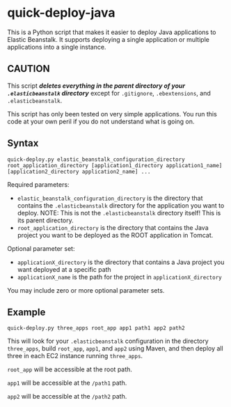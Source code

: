 # quick-deploy-java

This is a Python script that makes it easier to deploy Java applications to Elastic Beanstalk.  It supports deploying a single application or multiple applications into a single instance.

## CAUTION

This script **_deletes everything in the parent directory of your `.elasticbeanstalk` directory_** except for `.gitignore`, `.ebextensions`, and `.elasticbeanstalk`.

This script has only been tested on very simple applications.  You run this code at your own peril if you do not understand what is going on.

## Syntax

```
quick-deploy.py elastic_beanstalk_configuration_directory root_application_directory [application1_directory application1_name] [application2_directory application2_name] ...
```

Required parameters:

- `elastic_beanstalk_configuration_directory` is the directory that contains the `.elasticbeanstalk` directory for the application you want to deploy.  NOTE: This is not the `.elasticbeanstalk` directory itself!  This is its parent directory.
- `root_application_directory` is the directory that contains the Java project you want to be deployed as the ROOT application in Tomcat.

Optional parameter set:

- `applicationX_directory` is the directory that contains a Java project you want deployed at a specific path
- `applicationX_name` is the path for the project in `applicationX_directory`

You may include zero or more optional parameter sets.

## Example

```
quick-deploy.py three_apps root_app app1 path1 app2 path2
```

This will look for your `.elasticbeanstalk` configuration in the directory `three_apps`, build `root_app`, `app1`, and `app2` using Maven, and then deploy all three in each EC2 instance running `three_apps`.

`root_app` will be accessible at the root path.

`app1` will be accessible at the `/path1` path.

`app2` will be accessible at the `/path2` path.